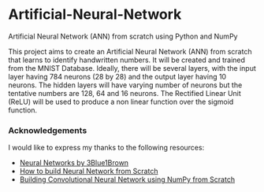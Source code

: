 # Artificial-Neural-Network
Artificial Neural Network (ANN) from scratch using Python and NumPy

This project aims to create an Artificial Neural Network (ANN) from scratch that learns to identify handwritten numbers. It will be created and trained from the MNIST Database. Ideally, there will be several layers, with the input layer having 784 neurons (28 by 28) and the output layer having 10 neurons. The hidden layers will have varying number of neurons but the tentative numbers are 128, 64 and 16 neurons. The Rectified Linear Unit (ReLU) will be used to produce a non linear function over the sigmoid function. 

### Acknowledgements
I would like to express my thanks to the following resources:

- [Neural Networks by 3Blue1Brown](https://www.3blue1brown.com/topics/neural-networks)
- [How to build Neural Network from Scratch](https://www.freecodecamp.org/news/building-a-neural-network-from-scratch/)
- [Building Convolutional Neural Network using NumPy from Scratch](https://www.linkedin.com/pulse/building-convolutional-neural-network-using-numpy-from-ahmed-gad)
